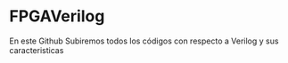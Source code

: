 # FPGAVerilog
En este Github Subiremos todos los códigos con respecto a Verilog y sus caracteristicas 
